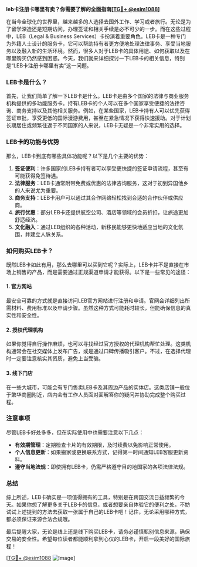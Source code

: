 **leb卡注册卡哪里有卖？你需要了解的全面指南[[TG💪+ @esim1088](https://t.me/s/esim1088)]**

在当今全球化的世界里，越来越多的人选择去国外工作、学习或者旅行。无论是为了留学深造还是短期访问，办理签证和相关手续是必不可少的一步。而在这些过程中，LEB（Legal & Business Services）卡扮演着重要角色。LEB卡是一种专门为外籍人士设计的服务卡，它可以帮助持有者更方便地处理法律事务、享受当地服务以及融入新的生活环境。然而，很多人对于LEB卡的具体用途、如何获取以及在哪里购买仍然感到困惑。今天，我们就来详细探讨一下LEB卡的相关信息，特别是“LEB卡注册卡哪里有卖”这一问题。

### LEB卡是什么？

首先，让我们简单了解一下LEB卡是什么。LEB卡是由多个国家的法律与商业服务机构提供的多功能服务卡。持有LEB卡的个人可以在多个国家享受便捷的法律咨询、商务支持以及其他相关服务。例如，在某些国家，LEB卡持有人可以优先获得签证审批，享受更低的国际漫游费用，甚至在紧急情况下获得快速援助。对于计划长期居住或频繁往返于不同国家的人来说，LEB卡无疑是一个非常实用的选择。

### LEB卡的功能与优势

那么，LEB卡到底有哪些具体功能呢？以下是几个主要的优势：

1. **签证便利**：许多国家的LEB卡持有者可以享受更快捷的签证申请流程，甚至有可能获得免签待遇。
2. **法律服务**：LEB卡通常附带免费或优惠的法律咨询服务，这对于初到异国他乡的人来说尤为重要。
3. **商务支持**：LEB卡用户可以通过其合作网络轻松找到合适的合作伙伴或供应商。
4. **旅行优惠**：部分LEB卡还提供航空公司、酒店等领域的会员折扣，让旅途更加舒适经济。
5. **文化融入**：通过LEB组织的各种活动，新移民能够更快地适应当地的文化氛围，并建立人脉关系。

### 如何购买LEB卡？

既然LEB卡如此有用，那么去哪里可以买到它呢？实际上，LEB卡并不是直接在市场上销售的产品，而是需要通过正规渠道申请才能获得。以下是一些常见的途径：

#### 1. 官方网站
最安全可靠的方式就是直接访问LEB官方网站进行注册和申请。官网会详细列出所需材料、费用标准以及申请步骤。虽然这种方式可能耗时较长，但能确保信息的真实性和安全性。

#### 2. 授权代理机构
如果你觉得自行操作麻烦，也可以寻找经过官方授权的代理机构帮忙处理。这类机构通常会在社交媒体上发布广告，或是通过口碑传播吸引客户。不过，在选择代理时一定要注意核实其资质，避免上当受骗。

#### 3. 线下门店
在一些大城市，可能会有专门售卖LEB卡及其周边产品的实体店。这类店铺一般位于繁华商圈附近，店内会有工作人员面对面解答你的疑问并协助完成整个购买过程。

### 注意事项

尽管LEB卡好处多多，但在实际使用中也需要注意以下几点：

- **有效期管理**：定期检查卡片的有效期限，及时续费以免影响正常使用。
- **个人信息更新**：如果搬家或更换联系方式，记得第一时间通知LEB客服更新资料。
- **遵守当地法规**：即使拥有LEB卡，仍需严格遵守目的地国家的各项法律法规。

### 总结

综上所述，LEB卡确实是一项值得拥有的工具，特别是在跨国交流日益频繁的今天。如果你想了解更多关于LEB卡的信息，或者想要亲自体验它的便利之处，不妨试试上述提到的方法去获取一张属于自己的LEB卡吧！记住，无论采用哪种方式，都必须保证来源合法合规哦。

最后提醒大家，无论是线上还是线下购买LEB卡，请务必谨慎甄别信息来源，确保交易的安全性。希望每位读者都能顺利拿到心仪的LEB卡，开启一段美好的国际旅程！

[[TG💪+ @esim1088](https://t.me/s/esim1088) ![Image](https://i.postimg.cc/4NQfJmqS/Snipaste-2025-05-13-00-14-12.png)]